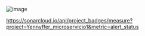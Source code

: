 
![image](https://user-images.githubusercontent.com/56143446/150026171-6b5e9faf-6fb9-40b5-a103-f7765181b335.png)

https://sonarcloud.io/api/project_badges/measure?project=Yennyffer_microservicio1&metric=alert_status

